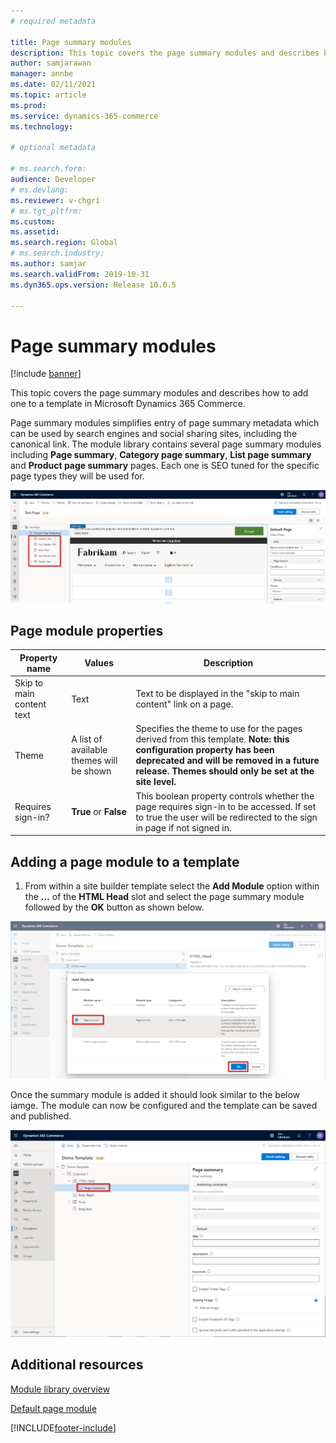 ```yaml
---
# required metadata

title: Page summary modules
description: This topic covers the page summary modules and describes how to add one to a template in Microsoft Dynamics 365 Commerce.
author: samjarawan
manager: annbe
ms.date: 02/11/2021
ms.topic: article
ms.prod: 
ms.service: dynamics-365-commerce
ms.technology: 

# optional metadata

# ms.search.form: 
audience: Developer
# ms.devlang: 
ms.reviewer: v-chgri
# ms.tgt_pltfrm: 
ms.custom: 
ms.assetid: 
ms.search.region: Global
# ms.search.industry: 
ms.author: samjar
ms.search.validFrom: 2019-10-31
ms.dyn365.ops.version: Release 10.0.5

---
```


# Page summary modules

[!include [banner](includes/banner.md)]

This topic covers the page summary modules and describes how to add one to a template in Microsoft Dynamics 365 Commerce.

Page summary modules simplifies entry of page summary metadata which can be used by search engines and social sharing sites, including the canonical link.  The module library contains several page summary modules including **Page summary**, **Category page summary**, **List page summary** and **Product page summary** pages.  Each one is SEO tuned for the specific page types they will be used for. 

![Page module slots](media/page-module-1.png)

## Page module properties

| Property name     | Values | Description |
|-------------------|--------|-------------|
| Skip to main content text | Text | Text to be displayed in the "skip to main content" link on a page. |
| Theme             | A list of available themes will be shown | Specifies the theme to use for the pages derived from this template.  **Note: this configuration property has been deprecated and will be removed in a future release. Themes should only be set at the site level.**
| Requires sign-in? | **True** or **False** | This boolean property controls whether the page requires sign-in to be accessed.  If set to true the user will be redirected to the sign in page if not signed in. |

## Adding a page module to a template

1. From within a site builder template select the **Add Module** option within the **...** of the **HTML Head** slot and select the page summary module followed by the **OK** button as shown below.

![Add new module](media/page-summary-1.png)

Once the summary module is added it should look similar to the below iamge.  The module can now be configured and the template can be saved and published.

![Page summary module added](media/page-summary-2.png)

## Additional resources

[Module library overview](starter-kit-overview.md)

[Default page module](core-default-page-module.md)


[!INCLUDE[footer-include](../includes/footer-banner.md)]
